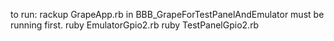 to run:
rackup GrapeApp.rb in BBB_GrapeForTestPanelAndEmulator must be running first.
ruby EmulatorGpio2.rb
ruby TestPanelGpio2.rb
